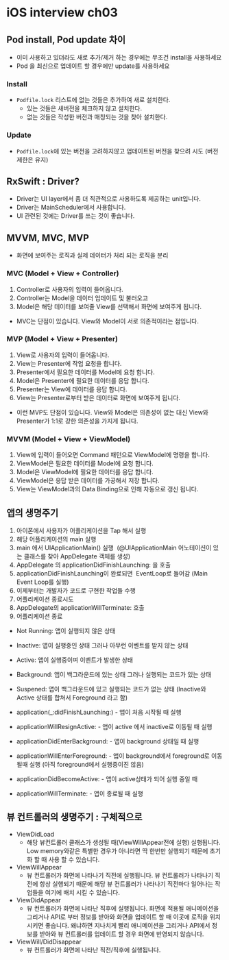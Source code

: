# iOS interview ch03


## Pod install, Pod update 차이
- 이미 사용하고 있더라도 새로 추가/제거 하는 경우에는 무조건 install을 사용하세요
- Pod 을 최신으로 업데이트 할 경우에만 update를 사용하세요

### Install
- `Podfile.lock` 리스트에 없는 것들은 추가하여 새로 설치한다. 
	- 있는 것들은 새버전을 체크하지 않고 설치한다.
	- 없는 것들은 작성한 버전과 매칭되는 것을 찾아 설치한다.


### Update
- `Podfile.lock`에 있는 버전을 고려하지않고 업데이트된 버전을 찾으려 시도 (버전 제한은 유지)

## RxSwift : Driver?
- Driver는 UI layer에서 좀 더 직관적으로 사용하도록 제공하는 unit입니다. 
- Driver는 MainScheduler에서 사용합니다.
- UI 관련된 것에는 Driver를 쓰는 것이 좋습니다.


## MVVM, MVC, MVP 
- 화면에 보여주는 로직과 실제 데이터가 처리 되는 로직을 분리

### MVC (Model + View + Controller)
1. Controller로 사용자의 입력이 들어옵니다.
2. Controller는 Model을 데이터 업데이트 및 불러오고
3. Model은 해당 데이터를 보여줄 View를 선택해서 화면에 보여주게 됩니다.

- MVC는 단점이 있습니다. View와 Model이 서로 의존적이라는 점입니다.

### MVP (Model + View + Presenter)
1. View로 사용자의 입력이 들어옵니다.
2. View는 Presenter에 작업 요청을 합니다.
3. Presenter에서 필요한 데이터를 Model에 요청 합니다.
4. Model은 Presenter에 필요한 데이터를 응답 합니다.
5. Presenter는 View에 데이터를 응답 합니다.
6. View는 Presenter로부터 받은 데이터로 화면에 보여주게 됩니다.

- 이런 MVP도 단점이 있습니다. View와 Model은 의존성이 없는 대신 View와 Presenter가 1:1로 강한 의존성을 가지게 됩니다.

### MVVM (Model + View + ViewModel)
1. View에 입력이 들어오면 Command 패턴으로 ViewModel에 명령을 합니다.
2. ViewModel은 필요한 데이터를 Model에 요청 합니다.
3. Model은 ViewModel에 필요한 데이터를 응답 합니다.
4. ViewModel은 응답 받은 데이터를 가공해서 저장 합니다.
5. View는 ViewModel과의 Data Binding으로 인해 자동으로 갱신 됩니다.


## 앱의 생명주기

1. 아이폰에서 사용자가 어플리케이션을 Tap 해서 실행
2. 해당 어플리케이션의 main 실행
3. main 에서 UIApplicationMain() 실행  (@UIApplicationMain 어노테이션이 있는 클래스를 찾아 AppDelegate 객체를 생성)
4. AppDelegate 의 applicationDidFinishLaunching: 을 호출
5. applicationDidFinishLaunching이 완료되면  EventLoop로 들어감 (Main Event Loop를 실행)
6. 이제부터는 개발자가 코드로 구현한 작업들 수행
7. 어플리케이션 종료시도
8. AppDelegate의 applicationWillTerminate: 호출
9. 어플리케이션 종료

- Not Running: 앱이 실행되지 않은 상태
- Inactive: 앱이 실행중인 상태 그러나 아무런 이벤트를 받지 않는 상태
- Active: 앱이 실행중이며 이벤트가 발생한 상태
- Background: 앱이 백그라운드에 있는 상태 그러나 실행되는 코드가 있는 상태
- Suspened: 앱이 백그라운드에 있고 실행되는 코드가 없는 상태
(Inactive와 Active 상태를 합쳐서 Foreground 라고 함)

- application(_:didFinishLaunching:) - 앱이 처음 시작될 때 실행
- applicationWillResignActive: - 앱이 active 에서 inactive로 이동될 때 실행 
- applicationDidEnterBackground: - 앱이 background 상태일 때 실행 
- applicationWillEnterForeground: - 앱이 background에서 foreground로 이동 될때 실행 (아직 foreground에서 실행중이진 않음)
- applicationDidBecomeActive: - 앱이 active상태가 되어 실행 중일 때
- applicationWillTerminate: - 앱이 종료될 때 실행


## 뷰 컨트롤러의 생명주기 : 구체적으로
- ViewDidLoad
	- 해당 뷰컨트롤러 클래스가 생성될 때(ViewWillAppear전에 실행) 실행됩니다. Low memory와같은 특별한 경우가 아니라면 딱 한번만 실행되기 때문에 초기화 할 때 사용 할 수 있습니다.
- ViewWillAppear
	- 뷰 컨트롤러가 화면에 나타나기 직전에 실행됩니다. 뷰 컨트롤러가 나타나기 직전에 항상 실행되기 때문에 해당 뷰 컨트롤러가 나타나기 직전마다 일어나는 작업들을 여기에 배치 시킬 수 있습니다.
- ViewDidAppear
	- 뷰 컨트롤러가 화면에 나타난 직후에 실행됩니다. 화면에 적용될 애니메이션을 그리거나 API로 부터 정보를 받아와 화면을 업데이트 할 때 이곳에 로직을 위치시키면 좋습니다. 왜냐하면 지나치게 빨리 애니메이션을 그리거나 API에서 정보를 받아와 뷰 컨트롤러를 업데이트 할 경우 화면에 반영되지 않습니다.
- ViewWill/DidDisappear
	- 뷰 컨트롤러가 화면에 나타난 직전/직후에 실행됩니다.
